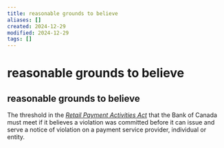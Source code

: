 ```yaml
---
title: reasonable grounds to believe
aliases: []
created: 2024-12-29
modified: 2024-12-29
tags: []
---
```

# reasonable grounds to believe
## reasonable grounds to believe

The threshold in the _[Retail Payment Activities Act](https://laws-lois.justice.gc.ca/eng/acts/r-7.36/FullText.html)_ that the Bank of Canada must meet if it believes a violation was committed before it can issue and serve a notice of violation on a payment service provider, individual or entity.
